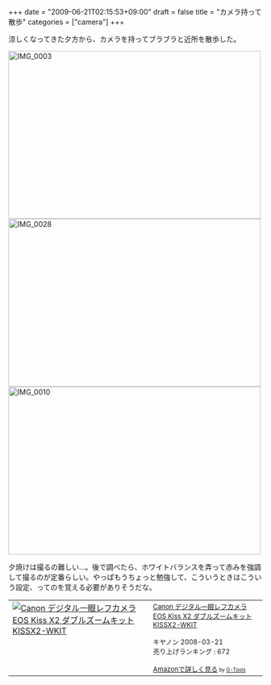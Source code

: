 +++
date = "2009-06-21T02:15:53+09:00"
draft = false
title = "カメラ持って散歩"
categories = ["camera"]
+++

涼しくなってきた夕方から、カメラを持ってブラブラと近所を散歩した。

<a href="http://www.flickr.com/photos/nobu666/3643001515/" title="IMG_0003 by nobu_666_jp, on Flickr"><img src="http://farm3.static.flickr.com/2282/3643001515_349c1a8a0b.jpg" width="500" height="333" alt="IMG_0003" /></a>
<a href="http://www.flickr.com/photos/nobu666/3643002191/" title="IMG_0028 by nobu_666_jp, on Flickr"><img src="http://farm3.static.flickr.com/2443/3643002191_12474e24e8.jpg" width="500" height="333" alt="IMG_0028" /></a>
<a href="http://www.flickr.com/photos/nobu666/3643001953/" title="IMG_0010 by nobu_666_jp, on Flickr"><img src="http://farm4.static.flickr.com/3575/3643001953_cccfed6f6e.jpg" width="500" height="333" alt="IMG_0010" /></a>

夕焼けは撮るの難しい…。後で調べたら、ホワイトバランスを弄って赤みを強調して撮るのが定番らしい。やっぱもうちょっと勉強して、こういうときはこういう設定、ってのを覚える必要がありそうだな。

<table  border="0" cellpadding="5"><tr><td valign="top"><a href="http://www.amazon.co.jp/Canon-%E3%83%87%E3%82%B8%E3%82%BF%E3%83%AB%E4%B8%80%E7%9C%BC%E3%83%AC%E3%83%95%E3%82%AB%E3%83%A1%E3%83%A9-Kiss-%E3%83%80%E3%83%96%E3%83%AB%E3%82%BA%E3%83%BC%E3%83%A0%E3%82%AD%E3%83%83%E3%83%88-KISSX2-WKIT/dp/B00130TIFE%3FSubscriptionId%3D0G91FPYVW6ZGWBH4Y9G2%26tag%3Drealbeat-22%26linkCode%3Dxm2%26camp%3D2025%26creative%3D165953%26creativeASIN%3DB00130TIFE" target="_top"><img src="http://ecx.images-amazon.com/images/I/41xXtwkvp-L._SL160_.jpg" border="0" alt="Canon デジタル一眼レフカメラ EOS Kiss X2 ダブルズームキット KISSX2-WKIT" /></a></td><td valign="top"><font size="-1"><a href="http://www.amazon.co.jp/Canon-%E3%83%87%E3%82%B8%E3%82%BF%E3%83%AB%E4%B8%80%E7%9C%BC%E3%83%AC%E3%83%95%E3%82%AB%E3%83%A1%E3%83%A9-Kiss-%E3%83%80%E3%83%96%E3%83%AB%E3%82%BA%E3%83%BC%E3%83%A0%E3%82%AD%E3%83%83%E3%83%88-KISSX2-WKIT/dp/B00130TIFE%3FSubscriptionId%3D0G91FPYVW6ZGWBH4Y9G2%26tag%3Drealbeat-22%26linkCode%3Dxm2%26camp%3D2025%26creative%3D165953%26creativeASIN%3DB00130TIFE" target="_top">Canon デジタル一眼レフカメラ EOS Kiss X2 ダブルズームキット KISSX2-WKIT</a><img src='http://www.assoc-amazon.jp/e/ir?t=realbeat-22&l=ur2&o=9' width='1' height='1' border='0' alt='' /><br /><br />キヤノン  2008-03-21<br />売り上げランキング : 672<br /><br /><a href="http://www.amazon.co.jp/Canon-%E3%83%87%E3%82%B8%E3%82%BF%E3%83%AB%E4%B8%80%E7%9C%BC%E3%83%AC%E3%83%95%E3%82%AB%E3%83%A1%E3%83%A9-Kiss-%E3%83%80%E3%83%96%E3%83%AB%E3%82%BA%E3%83%BC%E3%83%A0%E3%82%AD%E3%83%83%E3%83%88-KISSX2-WKIT/dp/B00130TIFE%3FSubscriptionId%3D0G91FPYVW6ZGWBH4Y9G2%26tag%3Drealbeat-22%26linkCode%3Dxm2%26camp%3D2025%26creative%3D165953%26creativeASIN%3DB00130TIFE" target="_top">Amazonで詳しく見る</a></font><font size="-2"> by <a href="http://www.goodpic.com/mt/aws/index.html" >G-Tools</a></font></td></tr></table>
